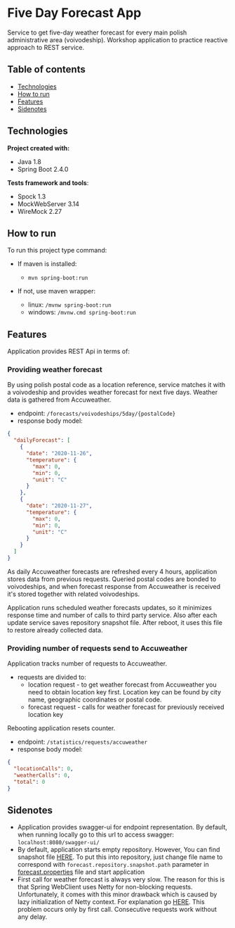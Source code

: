 # Five Day Forecast App
Service to get five-day weather forecast for every main polish administrative area (voivodeship).
Workshop application to practice reactive approach to REST service.

## Table of contents
* [Technologies](#technologies)
* [How to run](#how-to-run)
* [Features](#features)
* [Sidenotes](#sidenotes)
	
## Technologies
**Project created with:**

* Java 1.8
* Spring Boot 2.4.0

**Tests framework and tools**:

* Spock 1.3
* MockWebServer 3.14
* WireMock 2.27
	
## How to run
To run this project type command:

* If maven is installed: 
    * ```mvn spring-boot:run```

* If not, use maven wrapper: 
    * linux: ```/mvnw spring-boot:run```
    * windows: ```/mvnw.cmd spring-boot:run```

## Features
Application provides REST Api in terms of:

### Providing weather forecast

By using polish postal code as a location reference, service matches it with a voivodeship and provides weather forecast for next five days. Weather data is gathered from Accuweather.

* endpoint: ```/forecasts/voivodeships/5day/{postalCode}```
* response body model:
```json
{
  "dailyForecast": [
    {
      "date": "2020-11-26",
      "temperature": {
        "max": 0,
        "min": 0,
        "unit": "C"
      }
    },
    {
      "date": "2020-11-27",
      "temperature": {
        "max": 0,
        "min": 0,
        "unit": "C"
      }
    }
  ]
}
```

As daily Accuweather forecasts are refreshed every 4 hours, application stores data from previous requests. 
Queried postal codes are bonded to voivodeships, 
and when forecast response from Accuweather is received it's stored together with related voivodeships.

Application runs scheduled weather forecasts updates, so it minimizes response time and number of calls to third party service.
Also after each update service saves repository snapshot file. After reboot, it uses this file to restore already collected data. 

### Providing number of requests send to Accuweather

Application tracks number of requests to Accuweather. 

* requests are divided to:
    * location request - to get weather forecast from Accuweather you need to obtain location key first. 
    Location key can be found by city name, geographic coordinates or postal code.
    * forecast request - calls for weather forecast for previously received location key

Rebooting application resets counter.

* endpoint: ```/statistics/requests/accuweather```
* response body model:
```json
{
  "locationCalls": 0,
  "weatherCalls": 0,
  "total": 0
}
```
## Sidenotes
* Application provides swagger-ui for endpoint representation. 
By default, when running locally go to this url to access swagger: 
```localhost:8080/swagger-ui/```
* By default, application starts empty repository. However, You can find snapshot file [HERE](src/main/resources/repo/XXrepo-snapshot.json).
To put this into repository, just change file name to correspond with ```forecast.repository.snapshot.path``` parameter in
 [forecast.properties](src/main/resources/forecast.properties) file and start application
* First call for weather forecast is always very slow. 
The reason for this is that Spring WebClient uses Netty for non-blocking requests. 
Unfortunately, it comes with this minor drawback which is caused by lazy initialization of Netty context.
For explanation go [HERE](https://github.com/spring-projects/spring-framework/issues/21734).
This problem occurs only by first call. Consecutive requests work without any delay.

